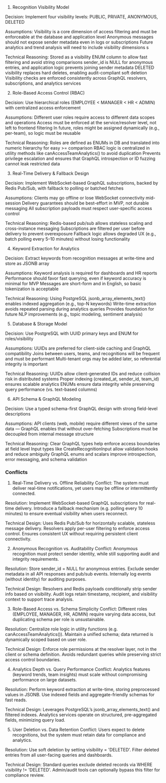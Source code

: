 1. Recognition Visibility Model

Decision: Implement four visibility levels: PUBLIC, PRIVATE, ANONYMOUS, DELETED

Assumptions:
Visibility is a core dimension of access filtering and must be enforceable at the database and application level
Anonymous messages should not expose sender metadata even in logs or subscriptions
Future analytics and trend analysis will need to include visibility dimensions
s


Technical Reasoning:
Stored as a visibility ENUM column to allow fast filtering and avoid string comparisons
sender_id is NULL for anonymous entries, and application logic prevents joining sender metadata
DELETED visibility replaces hard deletes, enabling audit-compliant soft deletion
Visibility checks are enforced consistently across GraphQL resolvers, subscriptions, and analytics services




2. Role-Based Access Control (RBAC)

Decision: Use hierarchical roles (EMPLOYEE < MANAGER < HR < ADMIN) with centralized access enforcement

Assumptions:
Different user roles require access to different data scopes and operations
Access must be enforced at the service/resolver level, not left to frontend filtering
In future, roles might be assigned dynamically (e.g., per-team), so logic must be reusable




Technical Reasoning:
Roles are defined as ENUMs in DB and translated into numeric hierarchy for easy >= comparison
RBAC logic is centralized in utility methods like canAccessTeamAnalytics() to avoid duplication
Prevents privilege escalation and ensures that GraphQL introspection or ID fuzzing cannot leak restricted data




3. Real-Time Delivery & Fallback Design

Decision: Implement WebSocket-based GraphQL subscriptions, backed by Redis Pub/Sub, with fallback to polling or batched fetches

Assumptions:
Clients may go offline or lose WebSocket connectivity mid-session
Delivery guarantees should be best-effort in MVP, not durable messaging
All subscription payloads must respect user-specific access control


Technical Reasoning:
Redis-based pub/sub allows stateless scaling and cross-instance messaging
Subscriptions are filtered per user before delivery to prevent overexposure
Fallback logic allows degraded UX (e.g., batch polling every 5–10 minutes) without losing functionality



4. Keyword Extraction for Analytics

Decision: Extract keywords from recognition messages at write-time and store as JSONB array

Assumptions:
Keyword analysis is required for dashboards and HR reports
Performance should favor fast querying, even if keyword accuracy is minimal for MVP
Messages are short-form and in English, so basic tokenization is acceptable



Technical Reasoning:
Using PostgreSQL jsonb_array_elements_text() enables indexed aggregation (e.g., top-N keywords)
Write-time extraction avoids repeated parsing during analytics queries
Provides foundation for future NLP improvements (e.g., topic modeling, sentiment analysis)




5. Database & Storage Model

Decision: Use PostgreSQL with UUID primary keys and ENUM for roles/visibility

Assumptions:
UUIDs are preferred for client-side caching and GraphQL compatibility
Joins between users, teams, and recognitions will be frequent and must be performant
Multi-tenant orgs may be added later, so referential integrity is important



Technical Reasoning:
UUIDs allow client-generated IDs and reduce collision risk in distributed systems
Proper indexing (created_at, sender_id, team_id) ensures scalable analytics
ENUMs ensure data integrity while preserving query performance (vs. text-based columns)



6. API Schema & GraphQL Modeling

Decision: Use a typed schema-first GraphQL design with strong field-level descriptions

Assumptions:
API clients (web, mobile) require different views of the same data — GraphQL enables that without over-fetching
Subscriptions must be decoupled from internal message structure


Technical Reasoning:
Clear GraphQL types help enforce access boundaries at field level
Input types like CreateRecognitionInput allow validation hooks and reduce ambiguity
GraphQL enums and scalars improve introspection, error messaging, and schema validation





### Conflicts
1. Real-Time Delivery vs. Offline Reliability
Conflict:
The system must deliver real-time notifications, yet users may be offline or intermittently connected.


Resolution:
Implement WebSocket-based GraphQL subscriptions for real-time delivery.
Introduce a fallback mechanism (e.g. polling every 10 minutes) to ensure eventual visibility when users reconnect.


Technical Design:
Uses Redis Pub/Sub for horizontally scalable, stateless message delivery.
Resolvers apply per-user filtering to enforce access control.
Ensures consistent UX without requiring persistent client connectivity.



2. Anonymous Recognition vs. Auditability
Conflict:
Anonymous recognition must protect sender identity, while still supporting audit and integrity requirements.



Resolution:
Store sender_id = NULL for anonymous entries.
Exclude sender metadata in all API responses and pub/sub events.
Internally log events (without identity) for auditing purposes.



Technical Design:
Resolvers and Redis payloads conditionally strip sender info based on visibility.
Audit logs retain timestamp, recipient, and visibility context to support trace analysis.




3. Role-Based Access vs. Schema Simplicity
Conflict:
Different roles (EMPLOYEE, MANAGER, HR, ADMIN) require varying data access, but duplicating schema per role is unsustainable.


Resolution:
Centralize role logic in utility functions (e.g. canAccessTeamAnalytics()).
Maintain a unified schema; data returned is dynamically scoped based on user role.


Technical Design:
Enforce role permissions at the resolver layer, not in the client or schema definition.
Avoids redundant queries while preserving strict access control boundaries.



4. Analytics Depth vs. Query Performance
Conflict:
Analytics features (keyword trends, team insights) must scale without compromising performance on large datasets.

Resolution:
Perform keyword extraction at write-time, storing preprocessed values in JSONB.
Use indexed fields and aggregate-friendly schemas for fast reads.



Technical Design:
Leverages PostgreSQL’s jsonb_array_elements_text() and filtered indexes.
Analytics services operate on structured, pre-aggregated fields, minimizing query load.



5. User Deletion vs. Data Retention
Conflict:
Users expect to delete recognitions, but the system must retain data for compliance and analytics.

Resolution:
Use soft deletion by setting visibility = 'DELETED'.
Filter deleted entries from all user-facing queries and dashboards.


Technical Design:
Standard queries exclude deleted records via WHERE visibility != 'DELETED'.
Admin/audit tools can optionally bypass this filter for compliance review.

